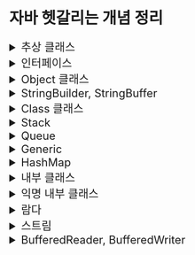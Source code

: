 # 자바 헷갈리는 개념 정리

<details>
<summary style="font-size:20px">추상 클래스</summary>
<div markdown="1">

#### 개요

* 상속까지는 언제 왜 어떻게 사용하는지 알음 -> 추상 클래스는 실제로 구현해본적이 없기에 왜 언제 어떻게 사용하는지 알아보기위함.

* 상속은 왜 사용할까?
  * 만들어져 있는 클래스를 재사용함(overriding)으로써 중복된 코드를 줄이고 간결해지며 공통적인 기능을 부모 클래스에 추가하면 자식 클래스에서 재사용이 가능함으로 확장성 또한 용이함 즉, 유지보수가 쉽고, 확장성이 용이하며 재사용이 가능하고 코드가 간결해짐.
* 상속은 언제 사용할까?
  * IS-A 관계
    * 상위 클레스에서 하위 클래스보다 일반적인 개념의 사용(ex Animal)
    * 하위 클래스에서 상위 클래스보다 구체적인 개념 사용(ex Dog bark, Eagle flying)
    * 높은 클래스간의 결합도 -> 복잡한 구조는 어울리지 않음.
  * HAS-A 관계
    * 클래스를 재활용하고 싶다해서 무조건 상속을 받지 않음.
    * (ex Student가 Subject를 포함)
    * 일반적인 구현 방법

#### 추상 클래스

* 상속받는 자식 클래스가 반드시 추상 메소드를 구현하도록 하기 위함.
  * 그래서 왜 추상 클래스를 사용할까? why?? 
  * 공통적인 부분은 만들어진 기능을 사용하고, 이를 받아 사용하는 쪽에서는 자신에게 필요한 부분만 재정의하여 사용함으로써 유지보수와 통일성을 유지하기위함.
  * **공통된 필드와 메서드를 통일할 목적**
  * ex) 10명의 개발자가 자동차를 상속받아 각자만의 실체클래스를 구현하는경우
  * 수만줄의 A자동차가 계약만료되고, B자동차를 새로 교체할 때 객체 인스턴스만 변경하면됨.

> 추상클래스 예시

![Alt text](image.png)

```java
package oop4;

public abstract class Computer {

	public abstract void display();
	public abstract void typing();
	
	public void turnOn() {
		System.out.println("전원을 켭니다.");
	}
	
	public void turnOff() {
		System.out.println("전원을 끕니다.");
	}
}
```

```java
package oop4;

public class Desktop extends Computer{

	@Override
	public void display() {
		System.out.println("PC 화면");
	}

	@Override
	public void typing() {
		System.out.println("PC 타이핑");
	}

	@Override
	public void turnOff() {
		System.out.println("PC 전원끄기");
	}
}

```

```java
package oop4;

public abstract class NoteBook extends Computer{

	@Override
	public void display() {
		System.out.println("노트북 화면");
	}
}
```

```java
package oop4;

public class MyNoteBook extends NoteBook{

	@Override
	public void typing() {
		System.out.println("MyNoteBook typing");
	}
}
```

```java
package oop4;

public class ComputerTest {

	public static void main(String[] args) {
		
		Computer computer = new Desktop(); 
		NoteBook book = new MyNoteBook();
		//Computer computer = new Computer(); 추상메서드이므로 new를 통한 객체 생성 불가.
		
		computer.display();
		book.display();
	}
}
```
* 추상클래스에서 상위클래스인 Computer class 생성.
* Desktop은 Computer를 상속받으며, display(), typing() 메소드를 오버라이딩 하고있으며 turnOff() 도 재정의해서 사용함.
* Notebook도 Computer를 상속받으며 추상클래스로서 Notebook 클래스를 생성함.
* MyNoteBook은 NoteBook을 상속받음.
* Main 메소드인 ComputerTest에서는 다형성을 사용하여 객체의 메소드 호출이 가능함.
* 단, 추상메소드는 new를 통한 객체 생성이 불가함.
  
</div>
</details>

<details>
<summary style="font-size:20px">인터페이스</summary>
<div markdown="1">

#### 개요

* 추상 클래스는 부모인 최상단 클래스에서 공통적인 기능을 구현함으로써 자식 클래스에서 오버라이딩하여 확장성 및 유지보수에 용이하도록 도와줌.
* 인터페이스는?? 다중 상속 기능 제공과 추상 클래스와 비슷한 역할을 한다는 것으로 알고있음.
* 추상클래스와 어떤 다른 점이 있고 어떤 상황에 쓰이는가?
  
#### 인터페이스

* 추상 클래스는 IS-A, 인터페이스는 HAS-A.
* 추상 클래스는 한 개의 클래스만 상속이 가능하고 자식 클래스에서 선택적으로 오버라이딩하여 사용할 수 있도록 하기위함.
* 인터페이스는 다중 상속이 가능하고 공통으로 필요한 기능들도 모든 클래스에서 오버라이딩하여 재정의 해야함.


> 인터페이스와 추상 클래스 예시

![Alt text](image-1.png)

```java
public abstract class Creature {
    private int x;
    private int y;
    private int age;
    
    public Creature(int x, int y, int age) {
        this.age = age;
        this.x = x;
        this.y = y;
    }
    
    public void age() {
        age++;
    }
    
    public void move(int xDistance) {
        x += xDistance;
    }
    
    public int getX() {
        return x;
    }
    public void setX(int x) {
        this.x = x;
    }
    public int getY() {
        return y;
    }
    public void setY(int y) {
        this.y = y;
    }
    
    public abstract void attack();
    public abstract void printInfo();
    
    @Override
    public String toString() {
        return "x : " + x + ", y : " + y + ", age : " + age;
    }
}
```
* 인간과 동물은 생명체를 상속.
* 각 생명체들은 구분에 따라서 인간과 동물을 상속, 할 수 있는 기능들을 인터페이스로 구현.
* 공통적으로 이동할 수 있는 기능인 move를 하위클래스에서 상속할 수 있도록 일반 메소드로 구현.
* attack, printInfo 는 각각 생명체에 따라 다른 기능으로 구현하기 때문에 추상메소드로 구현.

```java
public abstract class Animal extends Creature{
    
    public Animal(int x, int y, int age) {
        super(x, y, age);
    }
    
    @Override
    public void attack() {
        System.out.println("몸을 사용하여 공격!!");
    }
}
```

* 동물 클래스는 생명체이므로 Creature 추상클래스를 상속받음.
* 몸을 사용하여 공격하는 attack 메소드를 오버라이딩.
* **Q.조상클래스인 Creature 에서 지정한 printInfo 메소드는 왜 사용하지 않았을까?**
  * 동물클래스도 abstract 추상 클래스를 사용함으로써 앞으로의 생길 자식클래스에게 위임해서 사용하기 위함.

```java
public abstract class Human extends Creature implements Talkable{
    public Human(int x, int y, int age) {
        super(x, y, age);
    }
    
    @Override
    public void attack() {
        System.out.println("도구를 사용!!");
    }
    
    @Override
    public void talk() {
        System.out.println("사람은 말을 할 수 있다.");
    }
}
```

* Human 클래스도 Animal 클래스와 마찬가지로 추상 클래스로 구함.
* 하지만 여기서 Animal 클래스와 다르게 Talkable 인터페이스를 구현한 차이점이 있음.

```java
public interface Talkable {
    abstract void talk();
}
```

* 인터페이스는 이정표와 같은 것으로 정리해두자.
* Talable를 인터페이스를 구현할 경우 talk() 메소드를 오버라이딩하여 사용할 수 있음.

```java
public interface Flyable {
    void fly(int yDistance);
    void flyMove(int xDistance, int yDistance);
}
```

* 새 종류가 구현할 인터페이스 구현. 다른 동물들과는 다르게 y행으로 이동할 수 있는 메소드 선언함.

```java
public class Pigeon extends Animal implements Flyable{
    public Pigeon(int x, int y, int age) {
        super(x, y, age);
    }
    
    @Override
    public void fly(int yDistance) {
        setY(getY() + yDistance);
    }
    
    @Override
    public void flyMove(int xDistance, int yDistance) {
        setY(getY() + yDistance);
        setX(getX() + xDistance);
    }
    
    @Override
    public void printInfo() {
        System.out.println("Pigeon -> " + toString());
    }
}
```

* 비둘기는 동물 클래스를 상속받고 날 수 있는 동물이므로 Flyable 인터페이스를 구현함.
* 여기서 printInfo 는 조상 클래스인 Creature 클래스에서의 추상메소드를 오버라이딩하였음.

```java
public interface Swimable {
    void swimDown(int yDistance);
}
```

* **중요한 공통된 기능을 사용하는 인터페이스**
  * 거북이와, 케빈이라는 클래스를 작성할 때 두 생명체는 모두 수영을 할 수 있다고 정의함.
  * 하지만 동물이나 사람중에서도 수영을 못하는 경우도 있기에 swimDown 추성메소드가 아닌 Siwmable 인터페이스를 구현.
  * 각각 따로 정의하여 구현시킴으로써 가독성도 좋고 유지보수측면에서 좋음.

```java
public class Turtle extends Animal implements Swimable{
    public Turtle(int x, int y, int age) {
        super(x, y, age);
    }
    
    @Override
    public void swimDown(int yDistance) {
        setY(getY() - yDistance);
    }
    
    @Override
    public void printInfo() {
        System.out.println("Turtle -> " + toString());
    }
}

```

* 거북이 클래스에서는 Swimable 을 구현하고 swimDown 재정의하여 사용.

```java
public class Kevin extends Human implements Programmer, Swimable{
    public Kevin(int x, int y, int age) {
        super(x, y, age);
    }
    
    @Override
    public void coding() {
        System.out.println("Hello World!");
    }
    
    @Override
    public void swimDown(int yDistance) {
        setY(getY() - yDistance);
        if(getY() < -10) {
            System.out.println("너무 깊이 들어가면 죽을수도 있어!!");
        }
    }
    
    @Override
    public void printInfo() {
        System.out.println("Kevin -> " + toString());
    }
}

```

* Kevin은 다중구현을 통해서 수영도 할 수 있고, 코딩도 할 수 있는 사람

```java
public interface Programmer {
    void coding();
}
```

```java
public class Main {
    public static void main(String[] args) {
        Pigeon p = new Pigeon(5,10,14);
        p.printInfo();
        p.age();
        p.move(100);
        p.printInfo();
        p.fly(5);
        p.printInfo();
        p.flyMove(10, 20);
        p.printInfo();
        p.attack();
        System.out.println();
        
        Kevin kev = new Kevin(0, 0, 35);
        kev.printInfo();
        kev.age();
        kev.move(10);
        kev.printInfo();
        kev.attack();
        kev.coding();
        kev.swimDown(20);
        kev.printInfo();
        kev.talk();
        System.out.println();
        
        Turtle tur = new Turtle(100, -10, 95);
        tur.printInfo();
        tur.age();
        tur.move(-100);
        tur.printInfo();
        tur.attack();
        tur.swimDown(1000);
        tur.printInfo();
    }
}
```

* 메인메소드 구현.
 
#### 요약
> **추상 클래스 : 상속 관계를 타고 올라갔을 때 같은 조상클래스를 상속하는 똑같은 기능이 필요할 때!**
		
> **인터페이스: 상속 관계를 타고 올라갔을 때 다른 조상클래스를 상속하는 기능이 필요할 때!**

</div>
</details>

<details>
<summary style="font-size:20px">Object 클래스</summary>
<div markdown="1">

#### 개요

* import 하지 않아도 자동으로 import되는 Object 클래스란 무엇인가 알아보기위함

#### Object 클래스

* Object 클래스는 모든 클래스의 최상위 조상 클래스
* Object 메소드는 밑에 링크 참고 참고.
  * http://www.tcpschool.com/java/java_api_object
  * https://docs.oracle.com/javase/8/docs/api/java/lang/Object.html

```java
public class Student{

	private int studentNum;
	private String studentName;
	
	public Student(int studentNum, String studentName) {
		this.studentNum = studentNum;
		this.studentName = studentName;
	}

    @Override
	public boolean equals(Object obj) {

		if(obj instanceof Student) {
			Student std = (Student)obj;
			if(this.studentNum == std.studentNum) {
				return true;
			}else {
				return false;
			}
		}
		return false;
	}

    @Override
	public int hashCode() {
		return studentNum;
	}
}
```

* studentNum 같은 상황일 경우의 로직을 추가할 때 Student가 obj의 instancof에 해당할 경우
* Student 의 힙메모리에 담긴 객체 std = (다운캐스팅 Student) obj 는 같음.
* 만약 현재 Student의 studentNum 와 힙메모리에 담긴 객체 std studentNum이 같으면 true를 반환
  
```java
public class EqualsTest {
    public static void main(String[] args){
		Student st1 = new Student(100, "Lee");		
		Student st2 = new Student(100, "Son");

		System.out.println(st1.equals(st2));    // true
		System.out.println(st1 == st2);         // false

		System.out.println(st1.hashCode());     // 100
		System.out.println(st2.hashCode());     // 100
		
		System.out.println(System.identityHashCode(st1));   // ~~~
		System.out.println(System.identityHashCode(st2));   // ~~~
    }
}
```

* equals는 Object 에서 재정의하여 사용한 로직을 반영하여 주소값을 비교했을 때 true 가 나옴.
* hashCode 같은 경우도 studentNum 을 return 받았기 때문에 100 이라는 값이 나옴.
* System 에서 static 메소드로 정의해놓은 identityHashCode 메소드는 실제 HashCode의 주소값을 알려주므로 다른 값이 나옴.

</div>
</details>

<details>
<summary style="font-size:20px">StringBuilder, StringBuffer</summary>
<div markdown="1">

#### 개요

* StringBuilder, StringBuffer 가 언제 어떻게 쓰이는지 알아보기위함.
* textblock은 java13부터 지원.

```java
public class StringTest {

	public static void main(String[] args) {
		String java = new String("java");
		String android = new String("android");
		
		System.out.println(System.identityHashCode(java));  //2104457164


		java = java.concat(android);
		
		System.out.println(System.identityHashCode(java));  //1521118594
	}
	
}
```

* 위의 코드에서 java를 새로 정의해서 사용하면 메모리가 새로 생성돼어 비효율적임.
* 그래서 이 때 StringBuilder, StringBuffer 를 사용함.

#### StringBuilder, StringBuffer

* 문자열을 여러번 연결하거나 변경할 때 사용하면 유용하게 쓰임.
* 새로운 인스턴스를 생성하지 않고 내부적으로 가변적인 char[] 멤버 변수를 가지며 변경함.
* 단일 쓰레드에서는 StringBuilder 을 권장, StringBuffer는 멀티 쓰레드 프로그래밍에서 동기화를 보장함.

```java
public class StringBuilderTest {

	public static void main(String[] args) {
		String java = new String("java");
		String android = new String("android");

		StringBuilder builder = new StringBuilder(java);
		System.out.println(System.identityHashCode(builder));   //2104457164
		builder.append(android);
		
		System.out.println(System.identityHashCode(builder));   //2104457164
	}
}
```

* 계속적으로 가변하기때문에 같은 메모리값을 가지고 있음.
* 단일 쓰레드 환경에서는 StringBuilder을 사용, 멀티 쓰레드 환경에서 동기화를 하는 경우 StringBuffer를 사용하자.

</div>
</details>

<details>
<summary style="font-size:20px">Class 클래스</summary>
<div markdown="1">

#### 개요 

* Class 클래스는 무엇이고 어디에 쓰이는지 알아보기위함.

#### Class 클래스

* 동적 로딩이 가능함.
  * 컴파일 시 데이터 타입이 bing 되지않고 실행중에 데이터 타입을 binding함.
  * 런타임시에 원하는 클래스를 로딩하여 binding 할 수 있다는 장점이 있음.
  * 컴파일 시에 타입이 정해지지 않으므로 동적 로싱시 오류가 발생하면 프로그램 장애 발생 가능성이 있음.

```java
public class StringTest {
	
	public static void main(String[] args) throws ClassNotFoundException {
		
		Class c = Class.forName("java.lang.String");
		System.out.println(c);
		
		Constructor[] cons = c.getConstructors();
		for(Constructor co : cons) {
			System.out.println(co);
		}
		
		Method[] me =  c.getMethods();
		for(Method method : me) {
			System.out.println(method);
		}
	}
}
```

* Class객체 생성 후 Class.forName 을 통해 java.lang.String에 관한 class들을 불러올 수 있음.
* 마찬가지로 Class 클래스에 담긴 생성자 getConstructors, 메소드 getMethods 를 통해 불러올 수 있음. (실제로는 잘 안쓰임,, 알아만두자)

* Class 관련 문서는 아래 참고.
* https://docs.oracle.com/javase/8/docs/api/java/lang/Class.html
</div> 
</details>

<details>
<summary style="font-size:20px">Stack</summary>
<div markdown="1">

#### 스택

* Stack 은 Last In First Out LIFO(후입선출) 구조.
* 맨 마지막 위치(top) 에서만 자료를 추가, 삭제 꺼내올 수 있음 (중간의 자료를 꺼낼 수 없음)
* ex) 가장 최근의 자료를 찾아올 때, 게임에서 히스토리를 유지하고 이를 무를 때 사용, 택배상자가 쌓여있는 모양 

#### 구현방법

* 크게 배열을 이용하는방법과 리스트를 이용하는방법 두 가지로 나뉨.

![Alt text](image-2.png)

* top 변수는 배열의 가장 마지막으로 저장된 요소의 index를 저장함.
* 처음에 아무값도 저장하지 않는 상태이면 -1을 저장.
* push 하면 top 은 index에서 + 1 저장
* pop 하면 top은 index - 1 저장

```java
package ch05;

public class ArrayStack {

	int size;
	int top = -1;
	Object[] Arr;
	
	public ArrayStack(int size) {
		this.size = size;
		Arr = new Object[size];
	}
	
	public boolean isEmpty() {
		return top == -1;
	}
	
	public boolean isFull() {
		return this.size == this.top + 1;
	}
	
	public void push(int data) {
		
		if(isFull()) {
			throw new ArrayIndexOutOfBoundsException();
		}
		
		this.Arr[++top] = data;
	}
	
	public Object pop() {
		
		if(isEmpty()) {
			throw new ArrayIndexOutOfBoundsException();
		}
		
		Object poppedData = Arr[top];
		Arr[top--] = null;
		
		return poppedData;
	}
	
	public Object peek() {
		if(isEmpty()) {
			return null;
		}else {
			return this.Arr[top];
		}
	}
	
}
```

* push
  * 배열의 요소가 가득찼는지 판별해주는 ifFull()
  * Arr배열의 탑이 1씩 증가하는 값은 data에 담음.
* pop
  * 배열의 요소가 비었는지 판별해주는 isEmpty()
  * top index에 위치하는 Arr배열값 return
  * 탑이 1씩 감소함.


```java
package ch05;

public class Main {

	public static void main(String[] args) {
        System.out.println("배열로 구현한 stack");
        ArrayStack arrayStack = new ArrayStack(1000);
        System.out.println("1,2,3,4,5 순으로 push()");
        arrayStack.push(1);
        arrayStack.push(2);
        arrayStack.push(3);
        arrayStack.push(4);
        arrayStack.push(5);

        System.out.print("stack 가장 위에 있는 데이터: ");
        System.out.println(arrayStack.peek());

        int arrayindex = arrayStack.top;
        for (int i = 0; i <= arrayindex; i++) {
            System.out.print("pop된 데이터: ");
            System.out.println(arrayStack.pop());
        }
	}
}
```

#### 결과

```
배열로 구현한 stack
1,2,3,4,5 순으로 push()
stack 가장 위에 있는 데이터: 5
pop된 데이터: 5
pop된 데이터: 4
pop된 데이터: 3
pop된 데이터: 2
pop된 데이터: 1
```

</div>
</details>

<details>
<summary style="font-size:20px">Queue</summary>
<div markdown="1">

#### Queue

* 맨 앞에서 자료를 꺼내거나 삭제하고, 맨 뒤에서 자료를 추가함.
* First In First Out (선입선출) 구조
* ex) 줄서기, 운영체제의 프로세스 관리 등에서 사용.

```java
package ch05;

public class StackQueue {
    int length;
    int front = 0;
    int rear = 0;
    Object[] queue;

    public StackQueue(int length) {
        this.length = length;
        this.queue = new Object[length];
    }

    public boolean isFull(){
        return front == rear && queue[front] != null;
    }

    public boolean isEmpty(){
        return front == rear && queue[front] == null;
    }

    public void enqueue(Object data){
        if(isFull()) {
            System.out.println("큐에 더 이상 데이터를 저장할 공간이 없습니다.");
            return;
        }
        queue[rear++] = data;
        rear = rear % queue.length;
    }

    public Object dequeue(){
        if(isEmpty()){
            System.out.println("큐가 비어있습니다");
            throw new ArrayIndexOutOfBoundsException();
        }
        Object dequeuedData = queue[front];
        queue[front++] = null;
        front = front % queue.length;

        return dequeuedData;
    }

    public Object peek(){
        return queue[front];
    }
}
```

* euqueue 함수 호출 시 꽉 찼는지 확인(isFull)
  * rear 가 가르키는 index로 접근 후, main에서 호출하는 data를 받아 데이터에 삽임함.
  * rear값은 1씩 증가하며, rear값이 배열의 크기를 넘지 못하도록 나머지 연산 진행.

* dequeue 함수 호출 시 큐가 비어있는지 확인(isEmpty)
  * front가 가리키는 index로 접근하여 데이터를 임시저장.
  * 다시 해당 index로 접근하여 null을 삽입 후 front 1씩 증가
  * front값이 배열의 크기를 넘지 못하도록 나머지 연산 진행.

```java
package ch05;

public class QueueMain {
	public static void main(String[] args) {
        System.out.println("------Stack으로 구현한 Queue------");
        StackQueue stackQueue = new StackQueue(100);
        int numberOfData = 5;

        for (int i = 0; i < numberOfData; i++) {
            stackQueue.enqueue(i);
            System.out.printf("%d를 Queue에 enqueue\n", i);
        }

        System.out.println("peek연산 결과: " + stackQueue.peek());

        for (int i = 0; i < numberOfData; i++) {
            System.out.print(stackQueue.dequeue() + " ");
        }
	}
}
```
#### 결과

```
------Stack으로 구현한 Queue------
0를 Queue에 enqueue
1를 Queue에 enqueue
2를 Queue에 enqueue
3를 Queue에 enqueue
4를 Queue에 enqueue
peek연산 결과: 0
0 1 2 3 4 
```
</div>
</details>

<details>
<summary style="font-size:20px">Generic</summary>
<div markdown="1">

#### 개요

* 변수 사용시 자료형을 지정하는데 사용할 때 쓰이는게 제네릭으로 알고있음.
* ex) ArrayList<Integer> arraylist = new ArrayList<Integer>(); 이런식으로 타입 지정해서 사용하곤 했음.
* Generic에 대해서 자세히 알아보기 위함.

#### Generic

* 클래스 내부에서 사용할 데이터 타입을 외부에서 지정하는 기법임.
* 변수를 선언할 때 변수의 타입을 지정해주듯이 객체에 타입을 지정해주는 것.
* 컴파일 타임에 타입 검사를 통한 예외 방지
  * ex) Object를 객체로 만들었을 때 다운캐스팅의 오류를 실행할 문제점.
* 불필요한 캐스팅을 없애 성능 향상
  * ex) 미리 타입을 지정하고 제한해놓음으로써 형 변환의 번거로움을 줄여 가독성 및 오버헤드 문제점을 막아줌.

#### Generic 사용방법

* 자료형 매개변수 T(type parameter) : 클래스를 사용하는 시점에 자료형을 지정. static 변수는 사용할 수 없음.

![Alt text](image-3.png)

#### 자료형 매개변수를 이용한 컴파일 타임시 타입 검사를 통한 예외 방지

```java
class Apple {}
class Banana {}

class FruitBox {
    // 모든 클래스 타입을 받기 위해 최고 조상인 Object 타입으로 설정
    private Object[] fruit;

    public FruitBox(Object[] fruit) {
        this.fruit = fruit;
    }

    public Object getFruit(int index) {
        return fruit[index];
    }
}
```
```java
public static void main(String[] args) {
    Apple[] arr = {
            new Apple(),
            new Apple()
    };
    FruitBox box = new FruitBox(arr);

    Apple apple = (Apple) box.getFruit(0);
    Banana banana = (Banana) box.getFruit(1);
}
```

* 실행시 ClassCastException 런타임 에러 발생. 이와 같은 경우에는 빨간줄로 에러를 알려주지 않음 ! !
* 이유는 Apple 객체 타입을 FruitBox에 넣었는데 Banana를 형변환해서 가져오려고 했기 때문에 발생한 에러.
* 앞에 형변환을 (Object)로 다운캐스팅해도되지만 이 떄 제네릭을 사용하면 실수를 미연에 방지할 수 있음.
* 밑에 코드와 같이 자료형 매개변수를 지정하여 제내릭을 사용하자.

```java
class FruitBox<T> {
    private T[] fruit;

    public FruitBox(T[] fruit) {
        this.fruit = fruit;
    }

    public T getFruit(int index) {
        return fruit[index];
    }
}
```

* 이 처럼 타입 파라미터로 매개변수를 지정해줌으로써 잘못된 타입이 사용될 수 있는 문제를 제거함.

#### 불필요한 캐스팅을 없앰으로써 성능 향상

```java
Apple[] arr = { new Apple(), new Apple(), new Apple() };
FruitBox box = new FruitBox(arr);

// 가져온 타입이 Object 타입이기 때문에 일일히 다운캐스팅을 해야함 - 쓸데없는 성능 낭비
Apple apple1 = (Apple) box.getFruit(0);
Apple apple2 = (Apple) box.getFruit(1);
Apple apple3 = (Apple) box.getFruit(2);
```

* Apple 배열을 FruitBox의 Object 배열 객체에 넣고, 가져올 때는 다운캐스팅을 통해 가져와야했음.

```java
FruitBox<Apple> box = new FruitBox<>(arr);

Apple apple = box.getFruit(0);
Apple apple = box.getFruit(1);
Apple apple = box.getFruit(2);
```

* 미리 형변환을 지정해놓음으로써 형변환의 번거로움을 제거함과 동시에 타입 검사에 들어가는 메모리를 줄일 수 있음.

#### 잘 정리되어있는 링크 참고.
* https://inpa.tistory.com/entry/JAVA-%E2%98%95-%EC%A0%9C%EB%84%A4%EB%A6%ADGenerics-%EA%B0%9C%EB%85%90-%EB%AC%B8%EB%B2%95-%EC%A0%95%EB%B3%B5%ED%95%98%EA%B8%B0
</div>
</details>

<details>
<summary style="font-size:20px">HashMap</summary>
<div markdown="1">

#### HashMap

![Alt text](image-4.png)

* HashMap 은 Map을 구현하여 Map과 유사한 특징을 가지고 있음.
* Map과 HashMap은 Key와 Value 두 쌍으로 데이터를 보관하는 자료구조
* HashMap은 key와 value를 하나의 쌍(entry) 로 저장하는 구조이며, 해싱을 사용하기 때문에 좋은 성능을 가짐.

```java
import java.util.HashMap;
import java.util.Iterator;
import java.util.Map;
import java.util.Map.Entry;

public class TestCode {
	public static void main(String[] args) {
		HashMap<String, Integer> hashMap = new HashMap<String, Integer>();
		
		hashMap.put("A", 101);
		hashMap.put("B", 102);
		hashMap.put("C", 103);
		
		System.out.println(hashMap);	//{A=101, B=102, C=103}
		
		System.out.println(hashMap.get("A"));	// 101
		
		System.out.println("---- entrySet() 사용");
		for(Entry<String, Integer> entry : hashMap.entrySet()) {
			System.out.println("Key : " + entry.getKey() + " value : " + entry.getValue());
		}
		System.out.println("---- keySet() 사용");
		for(String i : hashMap.keySet()) {
			System.out.println("key : " + i + " value : " + hashMap.get(i));
		}
		/*
		 * key와 value 둘 다 필요할경우 entrySet을 사용하고 key값만 필요할 경우 keySet을 활용
		 * keySet도 hashMap.get() 메소드를 통해 가져올 수 있으며 주로 사용하지만
		 * key값을 이용해서 value를 찾는 과정에서 시간이 소요되므로 성능상 entrySet()이 유리함.
		 */
		System.out.println("---- Iterator entrySet() 사용");
		Iterator<Entry<String, Integer>> entries = hashMap.entrySet().iterator();
		while(entries.hasNext()) {
			Map.Entry<String, Integer> entry = entries.next();
			System.out.println("Key : " + entry.getKey() + " value : " + entry.getValue());
		}
		System.out.println("---- Iterator keySet() 사용");
		Iterator<String> keys = hashMap.keySet().iterator();
		while(keys.hasNext()) {
			String key = keys.next();
			System.out.println("Key : " + key + " value : " + hashMap.get(key));
		}
	}
}
```

```
{A=101, B=102, C=103}
101
---- entrySet() 사용
Key : A value : 101
Key : B value : 102
Key : C value : 103
---- keySet() 사용
key : A value : 101
key : B value : 102
key : C value : 103
---- Iterator entrySet() 사용
Key : A value : 101
Key : B value : 102
Key : C value : 103
---- Iterator keySet() 사용
Key : A value : 101
Key : B value : 102
Key : C value : 103

```
</div>
</details>

<details>
<summary style="font-size:20px">내부 클래스</summary>
<div markdown="1">

#### 내부 클래스

* 하나의 클래스 내부에 선언된 또 다른 클래스.
* 오로지 클래스 메소드내에서 선언되어 사용된다면 클래스 내부에 넣어줌으로써 캡슐화를 적용할 수 있는 장점.
* instance class, static class, local class, anonymous class 4가지가 있음.
  
```java
package ch01;

class OutClass{
	
	private int num = 10;
	private static int sNum = 20;
	private InClass inClass;
	
	public OutClass(){
		inClass = new InClass();
	}
	
	
	private class InClass{
		
		int iNum = 100;
		
		//static int sInNum = 500;	// OutClass가 먼저 선언되어야하므로 오류
		
		void inTest() {
			
			System.out.println("OutClass num = " + num + "(외부 클래스 인스턴스 변수");
			System.out.println("OutClass sNum = " + sNum + "(외부 클래스 스태틱 변수");
			System.out.println("InClass inNum = " + iNum + "(내부 클래스 인스턴스 변수");
		}
	}
	
	public void usingClass() {
		inClass.inTest();
	}
}
public class InnterTest {

	public static void main(String[] args) {
		
		OutClass outClass = new OutClass();
		outClass.usingClass();
	}

}
```

#### 결과
```
OutClass num = 10(외부 클래스 인스턴스 변수)
OutClass sNum = 20(외부 클래스 스태틱 변수)
InClass inNum = 100(내부 클래스 인스턴스 변수)
```

* OutClass 인스턴스 변수 num과, 스태틱 변수 sNum, InClass 객체 생성, OutClass 가 생성될 때 inClass 생성됨.
* OutClass 의 인스턴스 클래스인 InClass를 생성
* InClass 에서는 내부 인스턴스 변수 iNum 생성.
* InClass 에 선언한 inTest() 메소드를 호출하려면 OutClass 에서 선언한 usingClass() 를 이용하여 호출함.

```java
class InClass
```

```java
public class InnterTest {

	public static void main(String[] args) {
		OutClass.InClass inClass = outClass.new InClass();
		inClass.inTest();
	}

}
```

* OutClass에서 선언한 InClass 의 private을 지우고 class로만 선언할 경우
* 외부클래스.내부클래스 형식으로 내부클래스를 초기화하여 사용할 수도 있음.
* 하지만 내부 클래스는 다른 클래스에서 직접 사용하는 것보단 외부 클래스에서 사용하는 것이 일반적이고,
* 위와 같이 메인 코드와 같이 내부 클래스의 인스턴스를 다른 클래스에서 만드는 경우는 드뭄.

```java

// 정적 내부 클래스 생성
static class InStaticClass{
    
    int iNum = 100;
    static int sInNum = 200;
    
    void inTest() {
        
        //System.out.println("OutClass num = " + num + "(외부 클래스 인스턴스 변수)");
        /*
        * 외부 클래스와 상관없이 만들어질 수 있기 때문에 OutClass에 있는 인스턴스 변수는 사용 불가능함.
        */
        System.out.println("InClass iNum = " + iNum + "(내부 클래스 인스턴스 변수)");
        System.out.println("OutClass sNum = " + sNum + "(외부 클래스 스태틱 변수)");
        System.out.println("InClass sInNum = " + sInNum + "(내부 클래스 스태틱 변수)");
    }		

    static void sTest() {

        //System.out.println("InClass iNum = " + iNum + "(내부 클래스 인스턴스 변수)");
        /*
        * static class의 static 메소드는 클래스가 생성되지 않아도 사용할 수 있으므로 사용 불가능함.
        */
        System.out.println("OutClass sNum = " + sNum + "(외부 클래스 스태틱 변수)");
        System.out.println("InClass sInNum = " + sInNum + "(내부 클래스 스태틱 변수)");
    }
}
```    

* static 키워드가 붙은 static class InStaticClass 내부 클래스 생성.
* 외부 클래스에 있는 인스턴스 멤버에는 접근이 불가함(why? 외부 클래스가 생성이 안되었을 수 있으므로)
  
* static void sTest 내부 클래스에 static 메소드 sTest() 생성.
* 내부 클래스의 인스턴스 변수 사용 불가능. InStaticClass가 생성되지 않아도 사용할 수 있는 전제가 있으므로.
  
```java
public class InnterTest {

	public static void main(String[] args) {
		OutClass.InStaticClass sInClass = new OutClass.InStaticClass();
		sInClass.inTest();
		
		System.out.println();
		
		OutClass.InStaticClass.sTest();		// 클래스 생성과 무관하게 바로 호출이 가능함.
	}

}
```

#### 결과

```
InClass iNum = 100(내부 클래스 인스턴스 변수)
OutClass sNum = 20(외부 클래스 스태틱 변수)
InClass sInNum = 200(내부 클래스 스태틱 변수)

OutClass sNum = 20(외부 클래스 스태틱 변수)
InClass sInNum = 200(내부 클래스 스태틱 변수)

```

#### 요약

* 내부 InClass에 선언된 Static Class는 OutClass 클래스의 인스턴스 변수는 사용할 수 없음.
  * why? 
  * 외부 클래스가 생성과 무관하게 호출될 수 있으므로 오류가 발생함.
* 내부 InClass에 선언된 static void sTest() 메소드는 외부,내부의 스태틱 변수만 사용이 가능함.

</div>
</details>

<details>
<summary style="font-size:20px">익명 내부 클래스</summary>
<div markdown="1">

#### 지역 내부 클래스

* 지역 변수와 같이 메소드 내부에서 정의하여 사용하는 클래스
* 메소드 호출이 끝나면 사용된 지역변수의 유효성은 사라짐.

```java
class Outer2{
	
	int outNum = 100;
	static int sNum = 200;
	
	/*
	 * 쓰레드를 사용하는 방법은 두 가지가 있음.
	 * 1. 쓰레드 클래스에서 상속 받아서 사용
	 * Runnable 인터페이스를 implements 사용해서 사용. 
	 */
	Runnable getRunnable(int i) {
		
		int num = 10;	// 로컬 변수 num, i는 스택 메모리에 생성됨.
		
		class MyRunnable implements Runnable{

			int localNum = 1000;
			
			@Override
			public void run() {
				
				//i = 50;
				//num = 20;
				/*
                 * 지역 내부 클래스내에 메소드에서는 변수는 재선언하여 사용할 수 없음. 
				 * 메소드가 호출되는 시점이랑 클래스 생성주기가 다르기 때문임.
				 * 메소드는 호출되고 끝나면 스택메모리는 사라짐 (i, num)
				 * run 이라는 메소드는 또 호출될 수 있는 여지가 있음.
				 * 그 때 i와 num이 없을 수도 있기 때문에 stack에 잡히면 안됨.
				 * 위의 i와 num을 사용하려면 final 상수로 사용해야함.
				 * final로 선언하면 상수 메모리에 호스턴스 area에 잡힘.
				 * 값을 바꿀 수 없음.
				 */
				System.out.println("i = " + i);
				System.out.println("num = " + num);
				System.out.println("localNum = " + localNum);
				
				System.out.println("outNum = " + outNum + "(외부 클래스 인스턴스 변수)");
				System.out.println("Outer2.sNum = " + Outer2.sNum + "(외부 클래스 스태틱 변수)");
			}
		}
		return new MyRunnable();
	}
}
```

* 지역 내부 클래스 Runnable에서 선언한 run() 메소드내에서는 변수를 재선언하여 사용할 수 없음 why?
  * 메소드가 호출되는 시점이랑 클래스 생성주기가 다르기 때문.
  * 즉, 메소드가 호출되고 나면 스택메모리에 존재하는 i, num 은 사라짐.
  * 이 때 run이라는 메소드는 다시 호출되는 여지가 있으므로 i와 num이 존재하지 않을 수도 있음.
* 그러면 왜 위에서 i, num, localNum은 멤버변수로서 선언이 가능한가?
  * 지역 내부 클래스에서 사용하는 메서드의 지역 변수나 매개 변수는 사실 java에서는 final 상수로 선언되어있기 때문임. 
   
```java
public class AnonumousInnerTest {

	public static void main(String[] args) {
		 
		Outer2 outer2 = new Outer2();
		
		//outer2.getRunnable(100).run();
		Runnable runnable = outer2.getRunnable(100);
		runnable.run();
	}

}
```

```
i = 100
num = 10
localNum = 1000
outNum = 100(외부 클래스 인스턴스 변수)
Outer2.sNum = 200(외부 클래스 스태틱 변수)
```

#### 익명클래스

* 이름이 없는 클래스며, 하나의 인터페이스나 추상 클래스를 구현하여 반환함.
* 주로 람다식을 활용하여 사용함.

```java
class MyRunnable implements Runnable{
    @Override
	public void run() {
        ...
    }
}
return new MyRunnable();
```

* 지역 내부 클래스에서 사용한 MyRunnable 은 호출할 때 Outer2 클래스에서 outer2.getRunnable() 호출함.
* 그러면 여기서 MyRunnable은 존재할 이유가 없음. 그러므로 아래와 같은 익명클래스로 사용이 가능함.

```java
return new Runnable(){
    @Override
	public void run() {
        ...
    }
};
```

* 위와 같이 MyRunnable 클래스를 구현할 필요가 없으므로 return new Runnable()로 구현할 수 있음.

```java
Runnable runnable= new Runnable() {
			
    @Override
    public void run() {
        ...
    }
};
```

* 위와 같은 방법으로 Runnable 인터페이스에 대한 변수를 선언하여 사용도 가능함. (기능은 위와 동일.)

</div>
</details>

<details>
<summary style="font-size:20px">람다</summary>
<div markdown="1">

#### 람다

* 익명 함수로 지칭되며 코드의 간결성, 멀티쓰레드를 활용한 병렬처리 등의 이점이 있음.
* 호출이 까다롭고, 가독성이 안좋은 단점이 존재함.

```java
@FunctionalInterface
public interface Calc {
	
	public int Calc(int x, int y);
}
```

* Calc라는 인터페이스 생성(메인에서 사용하려고)
* 익명 함수와 매개 변수만으로 구현되므로 인터페이스는 하나의 메소드만 선언해야함.
* @FunctionalInterface 어노테이션은 함수형 인터페이스라는 의미로 쓰이고, 여러 개의 메소드 사용시 에러 발생함.

```java
public class CalcTest{

	public static void main(String[] args) {
		
		Calc addLamda = (x, y) -> {return x+y;};
		Calc minusLamda = (x, y) -> {return x-y;};
		Calc multiLamda = (x, y) -> {return x*y;};
		Calc divLamda = (x, y) -> {return x/y;};
		
		System.out.println(addLamda.Calc(6, 2));
		System.out.println(minusLamda.Calc(6, 2));
		System.out.println(multiLamda.Calc(6, 2));
		System.out.println(divLamda.Calc(6, 2));
		
	}
}
```

#### 결과
```
8
4 
12
3
```

#### 객체지향 프로그래밍 vs 람다

* 문자열 두 개 연결하여 출력하는 예제를 객체지향 프로그래밍과 람다식으로 구현해보자.

```java
public class StringConcatImpl implements StringConcat{

	@Override
	public void makeString(String s1, String s2) {
		System.out.println(s1 + "," + s2);
	}
}
```

```java
@FunctionalInterface
public interface StringConcat {

	public void makeString(String s1, String s2);
}
```

```java
public class StringConcatTest {

	public static void main(String[] args) {
		
		// 일반적인 인터페이스 구현방법
		StringConcatImpl concatImpl = new StringConcatImpl();
		concatImpl.makeString("Interface" , "Impl");
		
		// 람다식 활용 (StringConcatImpl 클래스 생성 필요하지 않음)
		StringConcat stringConcat = (s1, s2) -> {
			System.out.println(s1 + "," + s2);
		};
		stringConcat.makeString("Lamda", "Impl");
		
		 // 실질적으로 내부에는 익명클래스가 만들어지고 새로 사용가능함.
		StringConcat concat = new StringConcat() {
			
			@Override
			public void makeString(String s1, String s2) {
				System.out.println(s1 + "," + s2);
			}
		};
		concat.makeString("New", "Lamda");
	}
}
```

* 일반적으로 인터페이스 구현방법과 람다식 활용 예제
* 제일 많이 사용하는 방법은 규약과 같은 interface에 정의해둔 것을 실제로 사용할 StringConcatImpl 에서 오버라이딩을 통해 구현하고 객체를 만들어사용.
* 람다는 StringConcatImpl 클래스 생성없이 간편하게 1회사용하기 때문에 편함.
* 자바는 객체를 사용하기 때문에 람다도 실질적으로는 내부에 익명클래스를 통해 사용가능함.
  
</div>
</details>

<details>
<summary style="font-size:20px">스트림</summary>
<div markdown="1">

#### 스트림  

**JAVA Colletion Data 상속 구조**

![Alt text](image-5.png)

* 스트림은 위와 같은 데이터 컬렉션 반복, 추출등 멋지게 처리하는 기능.
  * Stream : **데이터 처리 연산을 지원하도록 소스에서 추출된 연속된 요소**
  * 여기서 데이터 처리 연산은 뭘까?
    * 함수형 프로그래밍 언어에서 일반적으로 지원하는 것과 비슷함. filter, map, reduce, find, sort 등등..
    * 컬렉션, 배열, I/O 자원 등의 데이터 제공 소스로부터 데이터를 소비함.
    * 즉, 컬렉션의 주제는 데이터이고, 스트림의 주제는 계산이라고 할 수 있음.
* 배열이나 컬렉션 등에 대한 여러 가지 연산들의 처리를 추상화(일관성 있게함)하여 동일한 방식으로 연산될 수 있도록 도와줌.
* 한번 생성하고 사용한 스트림은 다시 생성해야함.

```java
import java.util.Arrays;
import java.util.stream.IntStream;

public class IntArrayStreamTest {

	public static void main(String[] args) { 
		
		int[] arr = {1,2,3,4,5};
		
		// 주로 사용하던 방식
		for(int n : arr) {
			System.out.print(n + " ");
		}
		System.out.println();
		// Arrays class의 .stream 생성의 forEach 를 사용하면 하나씩 꺼낼 수 있음.
		// forEach 안에는 임의의 변수 n이 하나씩 출력되도록.
		Arrays.stream(arr).forEach(n -> System.out.print(n + " "));
		
		System.out.println();
		// IntStream에는 여러가지 기능들이 있음.
		// is를 재활용할 수는 없음. 연산 후 소모되기떄문에.
		IntStream is = Arrays.stream(arr);
		is.forEach(n -> System.out.print(n + " "));
		
		// 재사용하려면 또 다른 선언을 해줘야함.
		int sum = Arrays.stream(arr).sum();
		System.out.println(sum);
	}
}
```

* Arrays의 stream에는 다양한 함수들이 있어 직접 사용해보면서 알아가야함.
* forEach가 가장 유용하게 쓰이는 듯?

#### 결과
```
1 2 3 4 5 
1 2 3 4 5 
1 2 3 4 5 
15
```

* 스트림은 중간 연산과 최종 연산으로 나눌 수 있음.
* 중간 연산은 ex) filter(), map(), sorted() 로 조건에 맞는 요솔를 추출(filter) 하거나 반환(map)함.
* 최종 연산 ex) forEach() 이 호출될 때 중간 연산이 수행되고 결과가 생성됨.

#### filter, map, sorted 사용예제

```java
import java.util.ArrayList;
import java.util.List;
import java.util.stream.Stream;

public class ArratyListStreamTest {

	public static void main(String[] args) {

		List<String> list = new ArrayList<String>();
		
		list.add("son");
		list.add("ji");
		list.add("soo");
		
		// 콜렉션(지금은 list)은 다 스트림을 호출 할 수 있음.
		Stream<String> stream = list.stream();
		stream.forEach(s -> System.out.print(s + " "));
		
		System.out.println();
		
		// filter 사용
		Stream<String> isS = list.stream();
		isS.filter(s -> s.contains("s")).forEach(n -> System.out.print(n + " "));
		
		System.out.println();
		
		// sorted 사용
		Stream<String> isSorted = list.stream();
		isSorted.sorted().forEach(s -> System.out.print(s + " "));
		
		System.out.println();
		// map 사용 객체를 선언하지 않고도 익명클래스가 숨어있기 때문에 아래와 같이 사용 가능.
		list.stream().map(s -> s.length()).forEach(n -> System.out.print(n + " "));
	}
}
```

#### 결과
```
son ji soo 
son soo 
ji son soo 
3 2 3 
```

> 스트림이란???  **배열, 컬렉션등을 사용할 때 편리한 연산을 수행하도록 도와주는 것.**    
> 익명 객체이기때문에 한번 사용하고나서 재선언해서 사용해야함.

#### reduce() 연산

* 정의된 연산이 아닌 프로그래머가 직접 구현한 연산을 적용할 때 reduce() 사용함.

```java
import java.util.Arrays;
import java.util.function.BinaryOperator;

class CompareString implements BinaryOperator<String> {

	// 두 매개변수 s1, s2는 위에서 정의한 제네릭<String> 값을 그대로 받아옴.
	@Override
	public String apply(String s1, String s2) {
		if(s1.getBytes().length >= s2.getBytes().length ) {
			return s1;
		}
		else {
			return s2;
		}
	}
	
}

public class ReduceTest {

	public static void main(String[] args) {
		
		// 람다식으로 직접 reduce 사용하는 방법
		String[] greetings = {"Hello", "Java", "이게 제일 기려나", "it's very long sentence."};
		
		System.out.println(Arrays.stream(greetings).reduce("", (s1, s2) -> {
				if(s1.getBytes().length >= s2.getBytes().length ) {
					return s1;
				}
				else {
					return s2;
				}
			})
		);
		
		System.out.println();
		
		// BinaryOperator 인터페이스 구현
		String str = Arrays.stream(greetings).reduce(new CompareString()).get();
		System.out.println(str);
	}
}
```

#### 결과

```java
it's very long sentence.

it's very long sentence.
```

* BinaryOperator를 사용한 클래스를 .reduce(new CompareString()) 으로 사용함으로써 apply 부분이 호출되며 수행됨.
* 람다식이 길어지면 BinaryOperator 를 구현해보자.

#### 예제 활용

```java
import java.util.ArrayList;
import java.util.List;

public class CustomerTest {

	public static void main(String[] args) {

		Customer customerS = new Customer("Son", 29, 100);
		Customer customerP = new Customer("Park", 19, 60);
		Customer customerH = new Customer("Hong", 42, 150);
		
		List<Customer> list = new ArrayList<Customer>();
		list.add(customerS);
		list.add(customerP);
		list.add(customerH);
		
		// 총 비용 계산
		int totalCost = list.stream().mapToInt(n -> n.getCost()).sum();
		System.out.println(totalCost);
		
		// 고객 중 20세 이상 정렬하여 계산
		list.stream().filter(s -> s.getAge() >= 20).map(c -> c.getName()).sorted().forEach(r -> System.out.println(r));
	}
}
```

* Customer Class 에는 name, age, cost 를 private로 선언 후에 이용.
* 위와 같이 총 비용 계산, filter, map, sorted, forEach 를 통해 배열은 stream을 통해 쉽게 계산이 가능함.
BufferedReader
</div>
</details>

<details>
<summary style="font-size:20px">BufferedReader, BufferedWriter</summary>
<div markdown="1">

#### 개요

* 백준 알고리즘 문제 풀면서 Scanner 를 사용할 떄 **시간초과** 발생하는 문제가 발생했는데 BufferedReader를 써야된다고 들음.
* why?
  * Scanner는 입력을 읽는 과정에서 정규표현식을 적용(Scanner 를 타고 들어가면 볼 수 있음), 분할, 파싱을 직접 제공함.
  * 반면에 BufferedReader는 모든 입력을 Char형으로 버퍼를 사용하여 받으므로, 하나의 글자가 아닌 전체 입력에 대해서 전달되므로 속도가 빠름.
  
![Alt text](image-6.png)

#### BufferedReader

* 그래서 BufferedReader 의 Buffer 와 Reader는 뭘까?
  * **Buffer** : 데이터가 전송될 때 일시적으로 저장되는 메모리 영역.
  * ex) 지하철에 비교했을 때 매번 사람들이 들어올 때마다 이동하는게 아닌 어느정도 사람이 모이고 지하철이 와야 이동이 가능한 점.
  * buffer를 사용하면 문자를 묶어서 한 번에 전달하므로 성능이 향상되고, 사용자가 문자를 잘못 입력했을 경우 수정할 수 있음.

#### 사용방법

```java
BufferedReader br = new BufferedReader(new InputStreamReader(System.in));
int userInputNumber = Integer.parseInt(br.readLine());
```

* BufferedReader는 String 타입만을 다루기 때문에 int형은 형변환이 필요함.
* Stream ?? 자바에서 나온 스트림인지?
  * 여기서 스트림은 파일을 읽거나 쓸 때, 데이터가 전송되는 통로라고 생각.
* 즉 BufferedReader는 **Byte타입으로 전송되는 데이터를 Char형으로 변환하고, 다시 버퍼링을 적용하여 Char 데이터를 반환해주는 과정**

#### BufferedWriter

```java 
BufferedWriter bw = new BufferedWriter(new OutputStreamWriter(System.out)); // 선언
bw.write("Hello World");
bw.flush(); // write로 담은 내용 출력 후, 버퍼를 비움.
bw.close(); 
```

* BufferedWriter에서 사용되는 메소드는 write(), flush(), close() 세 가지가 있음.
* write()로 출력할 내용을 담고, flush() 로 버퍼를 비워내는 동시에 콘솔을 출력함.
* flush? 왜할까?
  * output stream의 실행으로 버퍼 되었다면, 버퍼된 바이트는 즉시 사용될 목적으로 쓰여져야함.
  * 즉, 스트림을 닫지 않은 상태에서 바이트를 보내고 싶은 경우에 플러쉬를 사용함.

</div>
</details>
